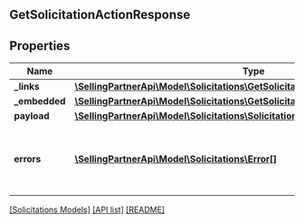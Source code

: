 ## GetSolicitationActionResponse

## Properties

Name | Type | Description | Notes
------------ | ------------- | ------------- | -------------
**_links** | [**\SellingPartnerApi\Model\Solicitations\GetSolicitationActionResponseLinks**](GetSolicitationActionResponseLinks.md) |  | [optional]
**_embedded** | [**\SellingPartnerApi\Model\Solicitations\GetSolicitationActionResponseEmbedded**](GetSolicitationActionResponseEmbedded.md) |  | [optional]
**payload** | [**\SellingPartnerApi\Model\Solicitations\SolicitationsAction**](SolicitationsAction.md) |  | [optional]
**errors** | [**\SellingPartnerApi\Model\Solicitations\Error[]**](Error.md) | A list of error responses returned when a request is unsuccessful. | [optional]

[[Solicitations Models]](../) [[API list]](../../Api) [[README]](../../../README.md)

